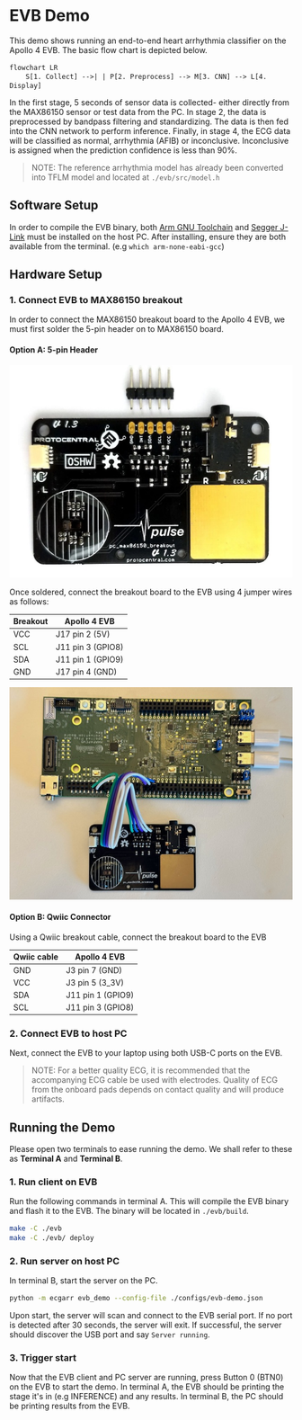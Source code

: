 # EVB Demo

This demo shows running an end-to-end heart arrhythmia classifier on the Apollo 4 EVB. The basic flow chart is depicted below.

```mermaid
flowchart LR
    S[1. Collect] -->| | P[2. Preprocess] --> M[3. CNN] --> L[4. Display]
```

In the first stage, 5 seconds of sensor data is collected- either directly from the MAX86150 sensor or test data from the PC. In stage 2, the data is preprocessed by bandpass filtering and standardizing. The data is then fed into the CNN network to perform inference. Finally, in stage 4, the ECG data will be classified as normal, arrhythmia (AFIB) or inconclusive. Inconclusive is assigned when the prediction confidence is less than 90%.

> NOTE: The reference arrhythmia model has already been converted into TFLM model and located at `./evb/src/model.h`

## Software Setup

In order to compile the EVB binary, both [Arm GNU Toolchain](https://developer.arm.com/downloads/-/arm-gnu-toolchain-downloads) and [Segger J-Link](https://www.segger.com/downloads/jlink/) must be installed on the host PC. After installing, ensure they are both available from the terminal. (e.g `which arm-none-eabi-gcc`)

## Hardware Setup

### 1. Connect EVB to MAX86150 breakout

In order to connect the MAX86150 breakout board to the Apollo 4 EVB, we must first solder the 5-pin header on to MAX86150 board.

#### Option A: 5-pin Header

![max86150-5pin-header](./assets/max86150-5pin-header.jpg)

Once soldered, connect the breakout board to the EVB using 4 jumper wires as follows:

| Breakout    | Apollo 4 EVB      |
| ----------- | ----------------- |
| VCC         | J17 pin 2 (5V)    |
| SCL         | J11 pin 3 (GPIO8) |
| SDA         | J11 pin 1 (GPIO9) |
| GND         | J17 pin 4 (GND)   |

![max86150-5pin-header](./assets/evb-breakout-conn.jpg)

#### Option B: Qwiic Connector

Using a Qwiic breakout cable, connect the breakout board to the EVB

| Qwiic cable | Apollo 4 EVB      |
| ----------- | ----------------- |
| GND         | J3 pin 7 (GND)    |
| VCC         | J3 pin 5 (3_3V)   |
| SDA         | J11 pin 1 (GPIO9) |
| SCL         | J11 pin 3 (GPIO8) |

### 2. Connect EVB to host PC

Next, connect the EVB to your laptop using both USB-C ports on the EVB.

> NOTE: For a better quality ECG, it is recommended that the accompanying ECG cable be used with electrodes. Quality of ECG from the onboard pads depends on contact quality and will produce artifacts.

## Running the Demo

Please open two terminals to ease running the demo. We shall refer to these as __Terminal A__ and __Terminal B__.

### 1. Run client on EVB

Run the following commands in terminal A. This will compile the EVB binary and flash it to the EVB. The binary will be located in `./evb/build`.

```bash
make -C ./evb
make -C ./evb/ deploy
```

### 2. Run server on host PC

In terminal B, start the server on the PC.

```bash
python -m ecgarr evb_demo --config-file ./configs/evb-demo.json
```

Upon start, the server will scan and connect to the EVB serial port. If no port is detected after 30 seconds, the server will exit. If successful, the server should discover the USB port and say `Server running`.

### 3. Trigger start

Now that the EVB client and PC server are running, press Button 0 (BTN0) on the EVB to start the demo. In terminal A, the EVB should be printing the stage it's in (e.g INFERENCE) and any results. In terminal B, the PC should be printing results from the EVB.
